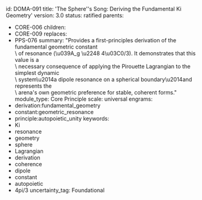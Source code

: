 id: DOMA-091
title: 'The Sphere''s Song: Deriving the Fundamental Ki Geometry'
version: 3.0
status: ratified
parents:
- CORE-006
children:
- CORE-009
replaces:
- PPS-076
summary: "Provides a first-principles derivation of the fundamental geometric constant\
  \ of resonance (\u039A_g \u2248 4\u03C0/3). It demonstrates that this value is a\
  \ necessary consequence of applying the Pirouette Lagrangian to the simplest dynamic\
  \ system\u2014a dipole resonance on a spherical boundary\u2014and represents the\
  \ arena's own geometric preference for stable, coherent forms."
module_type: Core Principle
scale: universal
engrams:
- derivation:fundamental_geometry
- constant:geometric_resonance
- principle:autopoietic_unity
keywords:
- Ki
- resonance
- geometry
- sphere
- Lagrangian
- derivation
- coherence
- dipole
- constant
- autopoietic
- 4pi/3
uncertainty_tag: Foundational